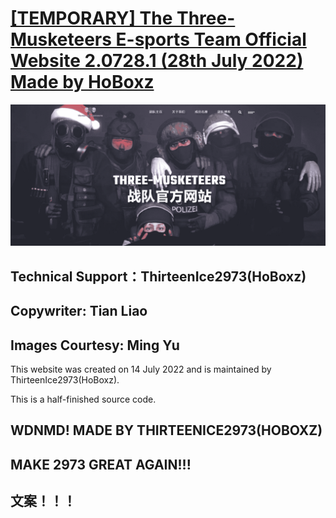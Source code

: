 # [[TEMPORARY] The Three-Musketeers E-sports Team Official Website 2.0728.1 (28th July 2022) Made by HoBoxz](https://hoboxz.github.io/Three-Musketeers/index.html)
![image](img/blog/inner_b1.jpg)
## Technical Support：ThirteenIce2973(HoBoxz) 
## Copywriter: Tian Liao
## Images Courtesy: Ming Yu

  This website was created on 14 July 2022 and is maintained by ThirteenIce2973(HoBoxz).
  
  This is a half-finished source code.

## WDNMD! MADE BY THIRTEENICE2973(HOBOXZ)
## MAKE 2973 GREAT AGAIN!!! 

## 文案！！！
